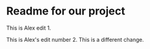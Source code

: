 # Readme for our project

This is Alex edit 1.

This is Alex's edit number 2. This is a different change.